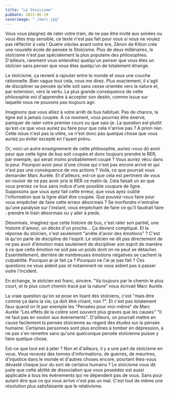 ```yaml
---
title: "Le Stoïcisme"
pubDate: 2023-06-19
coverimage: "./marc.jpg"
---
```


Vous vous plaignez de rater votre train, de ne pas être invité aux soirées ou vous êtes trop sensible, ce texte n'est pas fait pour vous si vous ne voulez pas réfléchir à cela !
Quatre siècles avant notre ère, Zénon de Kition crée une nouvelle école de pensée le Stoïcisme. Plus de deux millénaires, le stoïcisme n'est pas spécialement la plus populaire des philosophies. D'ailleurs, rarement vous entendrez quelqu'un penser que vous êtes un stoïcien sans penser que vous êtes quelqu'un de totalement étrange.

Le stoïcisme, ça revient à rajouter entre le monde et vous une couche rationnelle. Bien vague tout cela, vous me direz. Plus exactement, il s'agit de discipliner sa pensée qu'elle soit sans cesse orientée vers la nature et, par extension, vers la vertu.
La plus grande conséquence de cette philosophie est d'apprendre à accepter son destin, comme issue sur laquelle nous ne pouvons pas toujours agir.

Imaginons que vous alliez à votre arrêt de bus habituel. Pas de chance, la ligne est à jamais coupée. À ce moment, vous pourriez être énervé, paniquer de rater votre premier cours ou que sais-je. La question est plutôt qu'est-ce que vous auriez pu faire pour que cela n'arrive pas ? A priori rien. Cette issue n'est pas la vôtre, ce n'est donc pas quelque chose que vous auriez pu éviter excepté en l'ayant prévu.

Or, voici un autre enseignement de cette philosophie, auriez-vous dû avoir peur que cette ligne de bus soit coupée et donc toujours prendre le RER, par exemple, qui serait moins probablement coupé ? Vous auriez vécu dans la peur. Pourquoi avoir peur d'une chose qui n'est pas encore arrivé et qui n'est pas une conséquence de vos actions ? Voilà, ce que pourrait vous demander Marc Aurèle.
Et d'ailleurs, est-ce que cela est pertinent de vous en vouloir de ne pas avoir pris le RER ce matin-là. Cela faisait un an que vous preniez ce bus sans indice d'une possible coupure de ligne. Supposons que vous ayez fait cette erreur, que vous ayez oublié l'information que la ligne allait être coupée. Que pouvez-vous faire pour vous empêcher de faire cette erreur désormais ? Se morfondre n'entraîne qu'une paralysie sur l'instant, vous empêchant de faire ce qu'il faudrait faire : prendre le train désormais ou y aller à pieds.

Désormais, imaginez que cette histoire de bus, c'est rater son partiel, une histoire d'amour, un décès d'un proche... Ça devient compliqué. Et la réponse du stoïcien, c'est seulement "arrête d'avoir des émotions" ? C'est là qu'on parle de discipline de l'esprit. Le stoïcien ne dit pas directement de ne pas avoir d'émotion mais seulement de discipliner son esprit de manière à ce que cette émotion ne soit pas un poids dont on ne peut se détacher. Essentiellement, derrière de nombreuses émotions négatives se cachent la culpabilité. Pourquoi ai-je fait ça ? Pourquoi ne l'ai-je pas fait ? Ces questions ne vous aident pas et notamment ne vous aident pas à passer outre l'incident.

En échange, le stoïcien est franc, sincère. "Va toujours par le chemin le plus court, et le plus court chemin tracé par la nature" nous écrivait Marc Aurèle.

La vraie question qu'on se pose en lisant des stoïciens, c'est "mais être comme ça dans la vie, ça doit être chiant, non ?". Et c'est pas totalement faux quand on lit par exemple les "Pensées pour moi-même" de Marc Aurèle "Les effets de la colère sont souvent plus graves que les causes" "Il ne faut pas en vouloir aux événements". D'ailleurs, on pourrait mettre en cause facilement la pensée stoïcienne au regard des études sur la pensée humaine. Certaines personnes sont plus enclines à tomber en dépression, à ne pas s'en remettre sans qu'une quelconque pensée stoïcienne puisse y faire quelque chose.

Est-ce que tout est à jeter ? Non et d'ailleurs, il y a une part de stoïcisme en vous. Vous recevez des tonnes d'informations, de guerres, de meurtres, d'injustice dans le monde et d'autres choses encore, pourtant êtes-vous dévasté chaque jour du sort de certains humains ? Le stoïcisme vous dit juste que cette abilité de dissociation que vous possédez est aussi applicable à tous les événements qui ne dépendent pas de vous. Sans pour autant dire que ce qui vous arrive n'est pas un mal. C'est tout de même une résolution plus satisfaisante que le relativisme.